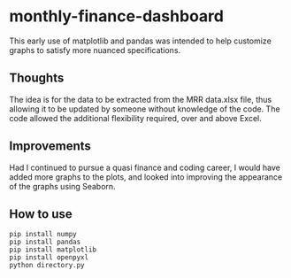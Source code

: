 # monthly-finance-dashboard
This early use of matplotlib and pandas was intended to help customize graphs to satisfy more nuanced specifications.

## Thoughts
The idea is for the data to be extracted from the MRR data.xlsx file, thus allowing it to be updated by someone without knowledge of the code. The code allowed the additional flexibility required, over and above Excel.

## Improvements
Had I continued to pursue a quasi finance and coding career, I would have added more graphs to the plots, and looked into improving the appearance of the graphs using Seaborn.

## How to use

```shell
pip install numpy
pip install pandas
pip install matplotlib
pip install openpyxl
python directory.py
```
